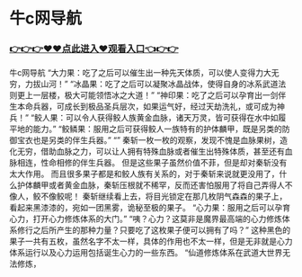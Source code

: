# 牛c网导航

### <a href="https://github.com/xinfue/dunp/issues/2">👉👉👉♥♥点此进入♥观看入口👈👉👉</a>

牛c网导航
“大力果：吃了之后可以催生出一种先天体质，可以使人变得力大无穷，力拔山河！”
    “冰晶果：吃了之后可以凝聚冰晶战体，使得自身的冰系武道法则更上一层楼，极大可能领悟冰之大道！”
    “神印果：吃了之后可以孕育出一剑伴生本命兵器，可成长到极品圣兵层次，如果运气好，经过天劫洗礼，或可成为神兵！”
    “鲛人果：可以令人获得鲛人族黄金血脉，诸天万灵，皆可获得在水中如履平地的能力。”
    “鲛鳞果：服用之后可获得鲛人一族特有的护体麟甲，既是另类的防御宝衣也是另类的伴生兵器。”
    “”
    秦斩一枚一枚的观察，发现不愧是血脉果树，造化无穷，借助血脉之力，可以让人拥有特殊血脉或者催生出特殊体质，甚至还有血脉相连，性命相修的伴生兵器。
    但是这些果子虽然价值不菲，但是却对秦斩没有太大作用。
    而且很多果子都是和鲛人族有关系的，对于秦斩来说就更没用了，什么护体麟甲或者黄金血脉，秦斩压根就不稀罕，反而还害怕服用了将自己弄得人不像人，鲛不像鲛呢！
    秦斩继续看上去，将目光锁定在那几枚阴气森森的果子上，看起来黑漆漆的，宛如一团黑雾，诡秘至极的果子。
    “心力果：服用之后可以孕育心力，打开心力修炼体系的大门。”
    “咦？心力？这莫非是魔界最高端的心力修炼体系修行之后所产生的那种力量？只要吃了这枚果子便可以拥有了吗？”
    这种黑色的果子一共有五枚，虽然名字不太一样，具体的作用也不太一样，但是无非就是心力体系运行以及心力运用包括诞生心力的一些东西。
    “仙道修炼体系在武道大世界无法修炼，
